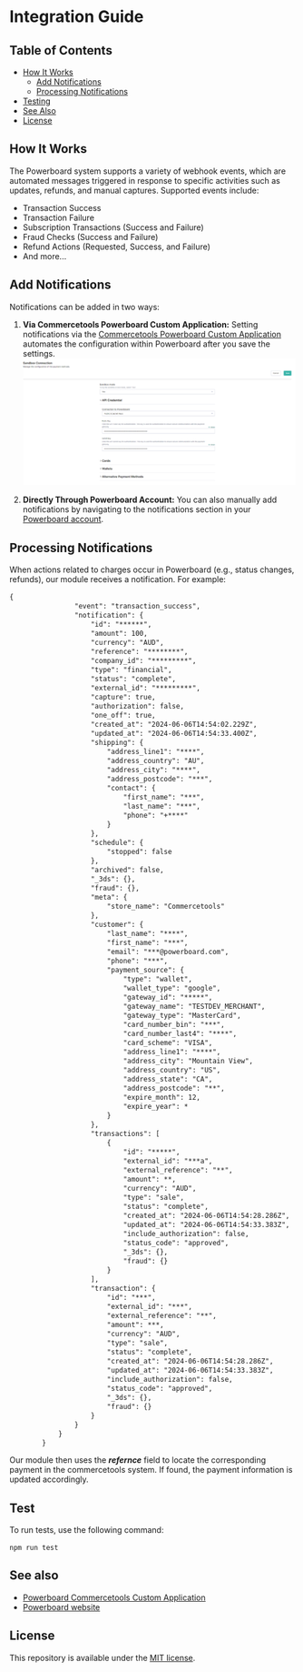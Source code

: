 # Integration Guide

## Table of Contents

- [How It Works](#how-it-works)
    - [Add Notifications](#add-notifications)
    - [Processing Notifications](#processing-notifications)
- [Testing](#testing)
- [See Also](#see-also)
- [License](#license)

## How It Works
The Powerboard system supports a variety of webhook events, which are automated messages triggered in response to specific activities such as updates, refunds, and manual captures. Supported events include:
- Transaction Success
- Transaction Failure
- Subscription Transactions (Success and Failure)
- Fraud Checks (Success and Failure)
- Refund Actions (Requested, Success, and Failure)
- And more...

## Add Notifications
Notifications can be added in two ways:
1. **Via Commercetools Powerboard Custom Application:**
   Setting notifications via the [Commercetools Powerboard Custom Application](https://github.com/PayDock/e-commerce-powerboard-commercetools-app) automates the configuration within Powerboard after you save the settings.
   ![Commercetools Powerboard Custom Application](custom-aplication-img.png)

2. **Directly Through Powerboard Account:**
   You can also manually add notifications by navigating to the notifications section in your [Powerboard account](https://www.commbank.com.au).

## Processing Notifications
When actions related to charges occur in Powerboard (e.g., status changes, refunds), our module receives a notification. For example:

```
{
                "event": "transaction_success",
                "notification": {
                    "id": "******",
                    "amount": 100,
                    "currency": "AUD",
                    "reference": "********",
                    "company_id": "*********",
                    "type": "financial",
                    "status": "complete",
                    "external_id": "*********",
                    "capture": true,
                    "authorization": false,
                    "one_off": true,
                    "created_at": "2024-06-06T14:54:02.229Z",
                    "updated_at": "2024-06-06T14:54:33.400Z",
                    "shipping": {
                        "address_line1": "****",
                        "address_country": "AU",
                        "address_city": "****",
                        "address_postcode": "***",
                        "contact": {
                            "first_name": "***",
                            "last_name": "***",
                            "phone": "+****"
                        }
                    },
                    "schedule": {
                        "stopped": false
                    },
                    "archived": false,
                    "_3ds": {},
                    "fraud": {},
                    "meta": {
                        "store_name": "Commercetools"
                    },
                    "customer": {
                        "last_name": "****",
                        "first_name": "***",
                        "email": "***@powerboard.com",
                        "phone": "***",
                        "payment_source": {
                            "type": "wallet",
                            "wallet_type": "google",
                            "gateway_id": "*****",
                            "gateway_name": "TESTDEV_MERCHANT",
                            "gateway_type": "MasterCard",
                            "card_number_bin": "***",
                            "card_number_last4": "****",
                            "card_scheme": "VISA",
                            "address_line1": "****",
                            "address_city": "Mountain View",
                            "address_country": "US",
                            "address_state": "CA",
                            "address_postcode": "**",
                            "expire_month": 12,
                            "expire_year": *
                        }
                    },
                    "transactions": [
                        {
                            "id": "*****",
                            "external_id": "***a",
                            "external_reference": "**",
                            "amount": **,
                            "currency": "AUD",
                            "type": "sale",
                            "status": "complete",
                            "created_at": "2024-06-06T14:54:28.286Z",
                            "updated_at": "2024-06-06T14:54:33.383Z",
                            "include_authorization": false,
                            "status_code": "approved",
                            "_3ds": {},
                            "fraud": {}
                        }
                    ],
                    "transaction": {
                        "id": "***",
                        "external_id": "***",
                        "external_reference": "**",
                        "amount": ***,
                        "currency": "AUD",
                        "type": "sale",
                        "status": "complete",
                        "created_at": "2024-06-06T14:54:28.286Z",
                        "updated_at": "2024-06-06T14:54:33.383Z",
                        "include_authorization": false,
                        "status_code": "approved",
                        "_3ds": {},
                        "fraud": {}
                    }
                }
            }
        }
```
Our module then uses the ***refernce***  field to locate the corresponding payment in the commercetools system. If found, the payment information is updated accordingly.

## Test

To run tests, use the following command:

```
npm run test
```

## See also
- [Powerboard Commercetools Custom Application](https://github.com/PayDock/e-commerce-powerboard-commercetools-app)
- [Powerboard website](https://www.commbank.com.au)

## License

This repository is available under the [MIT license](LICENSE).
